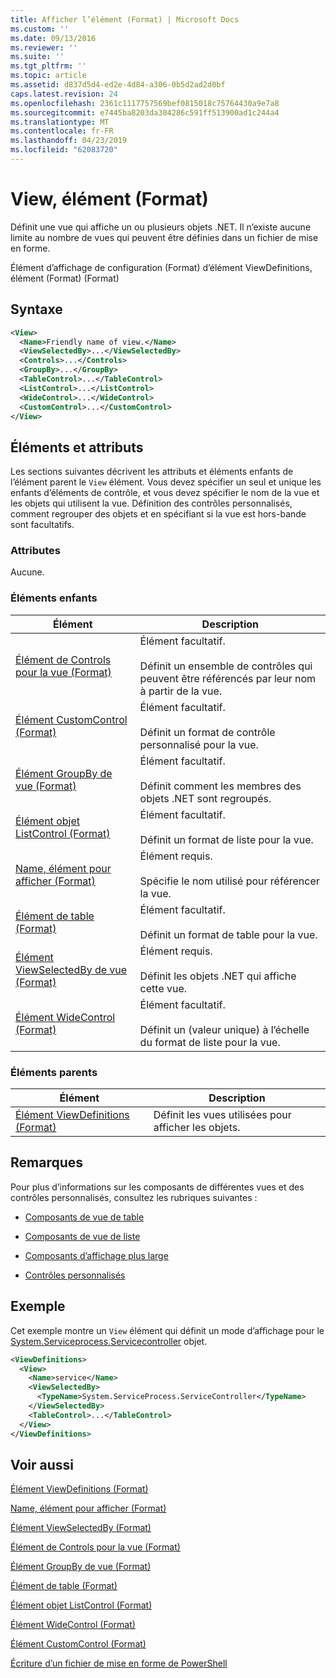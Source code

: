 ```yaml
---
title: Afficher l’élément (Format) | Microsoft Docs
ms.custom: ''
ms.date: 09/13/2016
ms.reviewer: ''
ms.suite: ''
ms.tgt_pltfrm: ''
ms.topic: article
ms.assetid: d837d5d4-ed2e-4d84-a306-0b5d2ad2d0bf
caps.latest.revision: 24
ms.openlocfilehash: 2361c1117757569bef0815018c75764430a9e7a8
ms.sourcegitcommit: e7445ba8203da304286c591ff513900ad1c244a4
ms.translationtype: MT
ms.contentlocale: fr-FR
ms.lasthandoff: 04/23/2019
ms.locfileid: "62083720"
---
```

# <a name="view-element-format"></a>View, élément (Format)

Définit une vue qui affiche un ou plusieurs objets .NET. Il n’existe aucune limite au nombre de vues qui peuvent être définies dans un fichier de mise en forme.

Élément d’affichage de configuration (Format) d’élément ViewDefinitions, élément (Format) (Format)

## <a name="syntax"></a>Syntaxe

```xml
<View>
  <Name>Friendly name of view.</Name>
  <ViewSelectedBy>...</ViewSelectedBy>
  <Controls>...</Controls>
  <GroupBy>...</GroupBy>
  <TableControl>...</TableControl>
  <ListControl>...</ListControl>
  <WideControl>...</WideControl>
  <CustomControl>...</CustomControl>
</View>
```

## <a name="attributes-and-elements"></a>Éléments et attributs

Les sections suivantes décrivent les attributs et éléments enfants de l’élément parent le `View` élément. Vous devez spécifier un seul et unique les enfants d’éléments de contrôle, et vous devez spécifier le nom de la vue et les objets qui utilisent la vue. Définition des contrôles personnalisés, comment regrouper des objets et en spécifiant si la vue est hors-bande sont facultatifs.

### <a name="attributes"></a>Attributes

Aucune.

### <a name="child-elements"></a>Éléments enfants

|Élément|Description|
|-------------|-----------------|
|[Élément de Controls pour la vue (Format)](./controls-element-for-view-format.md)|Élément facultatif.<br /><br /> Définit un ensemble de contrôles qui peuvent être référencés par leur nom à partir de la vue.|
|[Élément CustomControl (Format)](./customcontrol-element-for-groupby-format.md)|Élément facultatif.<br /><br /> Définit un format de contrôle personnalisé pour la vue.|
|[Élément GroupBy de vue (Format)](./groupby-element-for-view-format.md)|Élément facultatif.<br /><br /> Définit comment les membres des objets .NET sont regroupés.|
|[Élément objet ListControl (Format)](./listcontrol-element-format.md)|Élément facultatif.<br /><br /> Définit un format de liste pour la vue.|
|[Name, élément pour afficher (Format)](./name-element-for-view-format.md)|Élément requis.<br /><br /> Spécifie le nom utilisé pour référencer la vue.|
|[Élément de table (Format)](./tablecontrol-element-format.md)|Élément facultatif.<br /><br /> Définit un format de table pour la vue.|
|[Élément ViewSelectedBy de vue (Format)](./viewselectedby-element-format.md)|Élément requis.<br /><br /> Définit les objets .NET qui affiche cette vue.|
|[Élément WideControl (Format)](./widecontrol-element-format.md)|Élément facultatif.<br /><br /> Définit un (valeur unique) à l’échelle du format de liste pour la vue.|

### <a name="parent-elements"></a>Éléments parents

|Élément|Description|
|-------------|-----------------|
|[Élément ViewDefinitions (Format)](./viewdefinitions-element-format.md)|Définit les vues utilisées pour afficher les objets.|

## <a name="remarks"></a>Remarques

Pour plus d’informations sur les composants de différentes vues et des contrôles personnalisés, consultez les rubriques suivantes :

- [Composants de vue de table](./creating-a-table-view.md)

- [Composants de vue de liste](./creating-a-list-view.md)

- [Composants d’affichage plus large](./creating-a-wide-view.md)

- [Contrôles personnalisés](./creating-custom-controls.md)

## <a name="example"></a>Exemple

Cet exemple montre un `View` élément qui définit un mode d’affichage pour le [System.Serviceprocess.Servicecontroller](/dotnet/api/System.ServiceProcess.ServiceController) objet.

```xml
<ViewDefinitions>
  <View>
    <Name>service</Name>
    <ViewSelectedBy>
      <TypeName>System.ServiceProcess.ServiceController</TypeName>
    </ViewSelectedBy>
    <TableControl>...</TableControl>
  </View>
</ViewDefinitions>

```

## <a name="see-also"></a>Voir aussi

[Élément ViewDefinitions (Format)](./viewdefinitions-element-format.md)

[Name, élément pour afficher (Format)](./name-element-for-view-format.md)

[Élément ViewSelectedBy (Format)](./viewselectedby-element-format.md)

[Élément de Controls pour la vue (Format)](./controls-element-for-view-format.md)

[Élément GroupBy de vue (Format)](./groupby-element-for-view-format.md)

[Élément de table (Format)](./tablecontrol-element-format.md)

[Élément objet ListControl (Format)](./listcontrol-element-format.md)

[Élément WideControl (Format)](./widecontrol-element-format.md)

[Élément CustomControl (Format)](./customcontrol-element-for-groupby-format.md)

[Écriture d’un fichier de mise en forme de PowerShell](./writing-a-powershell-formatting-file.md)
